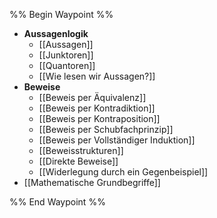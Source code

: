 %% Begin Waypoint %%
- **Aussagenlogik**
	- [[Aussagen]]
	- [[Junktoren]]
	- [[Quantoren]]
	- [[Wie lesen wir Aussagen?]]
- **Beweise**
	- [[Beweis per Äquivalenz]]
	- [[Beweis per Kontradiktion]]
	- [[Beweis per Kontraposition]]
	- [[Beweis per Schubfachprinzip]]
	- [[Beweis per Vollständiger Induktion]]
	- [[Beweisstrukturen]]
	- [[Direkte Beweise]]
	- [[Widerlegung durch ein Gegenbeispiel]]
- [[Mathematische Grundbegriffe]]

%% End Waypoint %%